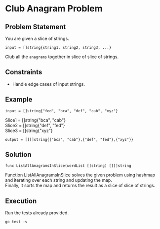 # Club Anagram Problem

## Problem Statement
You are given a slice of strings.

    input = []string{string1, string2, string3, ...}

Club all the `anagrams` together in slice of slice of strings.

## Constraints

- Handle edge cases of input strings.

## Example

    input = []string{"fed", "bca", "def", "cab", "xyz"}

Slice1 = []string{"bca", "cab"} \
Slice2 = []string{"def", "fed"} \
Slice3 = []string{"xyz"}

    output = [][]string{{"bca", "cab"},{"def", "fed"},{"xyz"}}

## Solution

```golang
func ListAllAnagramsInSlice(wordList []string) [][]string
```
Function [ListAllAnagramsInSlice](https://github.com/VILJkid/go-club-anagrams/blob/1c1118d44b9d84b6e8c7931c68f52c7c7ec49a12/program.go#L86-L89) solves the given problem using hashmap and iterating over each string and updating the map. \
Finally, it sorts the map and returns the result as a slice of slice of strings.

## Execution

Run the tests already provided.

```shell
go test -v
```